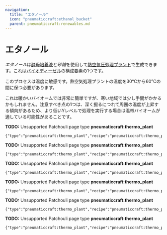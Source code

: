 ```yaml
---
navigation:
  title: "エタノール"
  icon: "pneumaticcraft:ethanol_bucket"
  parent: pneumaticcraft:renewables.md
---
```


# エタノール

*エタノール*は[酵母培養液](./yeast_culture.md)と*砂糖*を使用して[熱空気圧処理プラント](../thermopneumatic_processing_plant.md)で生成できます。これは[バイオディーゼル](./biodiesel.md)の構成要素の1つです。

このプロセスは温度に敏感です。熱空気処理プラントの温度を30℃から60℃の間に保つ必要があります。

これは暖かいバイオームでは非常に簡単ですが、寒い地域では少し手間がかかるかもしれません。注意すべき点の1つは、深く掘るにつれて周囲の温度が上昇する傾向があるため、より低いYレベルで処理を実行する場合は温帯バイオームが適している可能性があることです。

**TODO:** Unsupported Patchouli page type **pneumaticcraft:thermo_plant**

```
{"type":"pneumaticcraft:thermo_plant","recipe":"pneumaticcraft:thermo_plant/ethanol_from_sugar"}
```

**TODO:** Unsupported Patchouli page type **pneumaticcraft:thermo_plant**

```
{"type":"pneumaticcraft:thermo_plant","recipe":"pneumaticcraft:thermo_plant/ethanol_from_melon"}
```

**TODO:** Unsupported Patchouli page type **pneumaticcraft:thermo_plant**

```
{"type":"pneumaticcraft:thermo_plant","recipe":"pneumaticcraft:thermo_plant/ethanol_from_potato"}
```

**TODO:** Unsupported Patchouli page type **pneumaticcraft:thermo_plant**

```
{"type":"pneumaticcraft:thermo_plant","recipe":"pneumaticcraft:thermo_plant/ethanol_from_poisonous_potato"}
```

**TODO:** Unsupported Patchouli page type **pneumaticcraft:thermo_plant**

```
{"type":"pneumaticcraft:thermo_plant","recipe":"pneumaticcraft:thermo_plant/ethanol_from_apple"}
```

**TODO:** Unsupported Patchouli page type **pneumaticcraft:thermo_plant**

```
{"type":"pneumaticcraft:thermo_plant","recipe":"pneumaticcraft:thermo_plant/ethanol_from_sweet_berries"}
```

